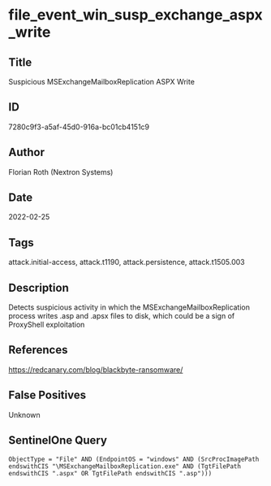 # file_event_win_susp_exchange_aspx_write

## Title
Suspicious MSExchangeMailboxReplication ASPX Write

## ID
7280c9f3-a5af-45d0-916a-bc01cb4151c9

## Author
Florian Roth (Nextron Systems)

## Date
2022-02-25

## Tags
attack.initial-access, attack.t1190, attack.persistence, attack.t1505.003

## Description
Detects suspicious activity in which the MSExchangeMailboxReplication process writes .asp and .apsx files to disk, which could be a sign of ProxyShell exploitation

## References
https://redcanary.com/blog/blackbyte-ransomware/

## False Positives
Unknown

## SentinelOne Query
```
ObjectType = "File" AND (EndpointOS = "windows" AND (SrcProcImagePath endswithCIS "\MSExchangeMailboxReplication.exe" AND (TgtFilePath endswithCIS ".aspx" OR TgtFilePath endswithCIS ".asp")))

```